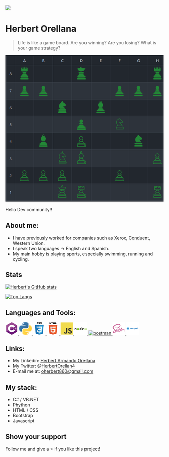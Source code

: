 ![](https://img.shields.io/badge/Microverse-blueviolet)

# Herbert Orellana

> Life is like a game board. Are you winning? Are you losing? What is your game strategy?

![screenshot](./app_screenshot.png)

Hello Dev community!!

## About me:

- I have previously worked for companies such as Xerox, Conduent, Western Union.
- I speak two languages ​​-> English and Spanish.
- My main hobby is playing sports, especially swimming, running and cycling.

## Stats
[![Herbert's GitHub stats](https://github-readme-stats.vercel.app/api?username=herokudev&theme=radical)](https://github.com/herokudev/github-readme-stats)

[![Top Langs](https://github-readme-stats.vercel.app/api/top-langs/?username=herokudev&layout=compact&langs_count=4&theme=radical)](https://github.com/herokudev/github-readme-stats)


## Languages and Tools:

<p align="left">
<a href="https://docs.microsoft.com/en-us/dotnet/csharp/tour-of-csharp/tutorials/" target="_blank"> <img src="cdnlogo.com_c.svg" alt="cSharp" width="40" height="40"/> </a> 
<a href="https://www.python.org/" target="_blank"> <img src="python-seeklogo.com.svg" alt="python" width="40" height="40"/> </a> 
<a href="https://www.w3schools.com/css/" target="_blank"> <img src="https://raw.githubusercontent.com/devicons/devicon/master/icons/css3/css3-original-wordmark.svg" alt="css3" width="40" height="40"/> </a> 
<a href="https://www.w3.org/html/" target="_blank"> <img src="https://raw.githubusercontent.com/devicons/devicon/master/icons/html5/html5-original-wordmark.svg" alt="html5" width="40" height="40"/> </a> 
<a href="https://developer.mozilla.org/en-US/docs/Web/JavaScript" target="_blank"> <img src="https://raw.githubusercontent.com/devicons/devicon/master/icons/javascript/javascript-original.svg" alt="javascript" width="40" height="40"/> </a> 
<a href="https://nodejs.org" target="_blank"> <img src="https://raw.githubusercontent.com/devicons/devicon/master/icons/nodejs/nodejs-original-wordmark.svg" alt="nodejs" width="40" height="40"/> </a> 
<a href="https://postman.com" target="_blank"> <img src="https://www.vectorlogo.zone/logos/getpostman/getpostman-icon.svg" alt="postman" width="40" height="40"/> </a> 
<a href="https://sass-lang.com" target="_blank"> <img src="https://raw.githubusercontent.com/devicons/devicon/master/icons/sass/sass-original.svg" alt="sass" width="40" height="40"/> </a> 
<a href="https://webpack.js.org" target="_blank"> <img src="https://raw.githubusercontent.com/devicons/devicon/d00d0969292a6569d45b06d3f350f463a0107b0d/icons/webpack/webpack-original-wordmark.svg" alt="webpack" width="40" height="40"/> </a> 
</p>

## Links:

- My Linkedin: [Herbert Armando Orellana](https://www.linkedin.com/in/armando-orellana-a0b50b34/)
- My Twitter: [@HerbertOrellan4](https://twitter.com/HerbertOrellan4)
- E-mail me at: oherbert860@gmail.com


## My stack:

- C# / VB.NET
- Phython
- HTML / CSS
- Bootstrap
- Javascript

## Show your support

Follow me  and give a ⭐️ if you like this project!